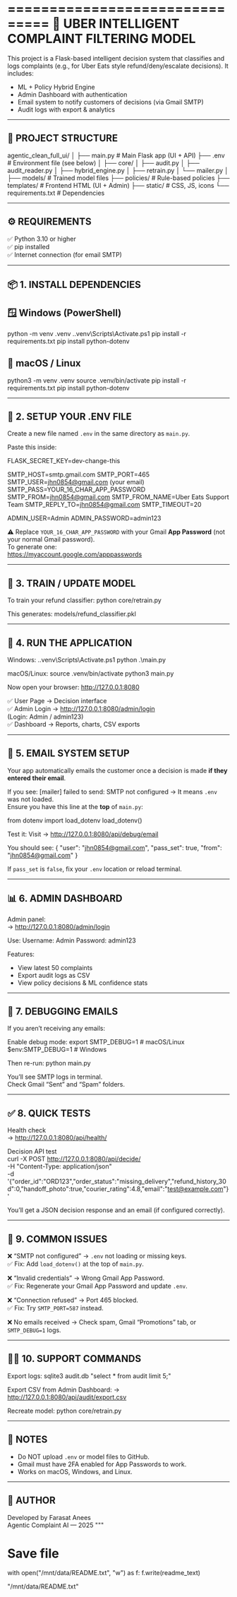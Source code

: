 ===============================
🧠 UBER INTELLIGENT COMPLAINT FILTERING MODEL
===============================

This project is a Flask-based intelligent decision system that classifies and logs complaints (e.g., for Uber Eats style refund/deny/escalate decisions). 
It includes:
- ML + Policy Hybrid Engine
- Admin Dashboard with authentication
- Email system to notify customers of decisions (via Gmail SMTP)
- Audit logs with export & analytics

-----------------------------------
📁 PROJECT STRUCTURE
-----------------------------------

agentic_clean_full_ui/
│
├── main.py                # Main Flask app (UI + API)
├── .env                   # Environment file (see below)
│
├── core/
│   ├── audit.py
│   ├── audit_reader.py
│   ├── hybrid_engine.py
│   ├── retrain.py
│   └── mailer.py
│
├── models/                # Trained model files
├── policies/              # Rule-based policies
├── templates/             # Frontend HTML (UI + Admin)
├── static/                # CSS, JS, icons
└── requirements.txt       # Dependencies

-----------------------------------
⚙️ REQUIREMENTS
-----------------------------------

✅ Python 3.10 or higher  
✅ pip installed  
✅ Internet connection (for email SMTP)

-----------------------------------
📦 1. INSTALL DEPENDENCIES
-----------------------------------

🪟 Windows (PowerShell)
-----------------------
python -m venv .venv
.\.venv\Scripts\Activate.ps1
pip install -r requirements.txt
pip install python-dotenv

🍎 macOS / Linux
----------------
python3 -m venv .venv
source .venv/bin/activate
pip install -r requirements.txt
pip install python-dotenv

-----------------------------------
🔐 2. SETUP YOUR .ENV FILE
-----------------------------------

Create a new file named `.env` in the same directory as `main.py`.

Paste this inside:

FLASK_SECRET_KEY=dev-change-this

SMTP_HOST=smtp.gmail.com
SMTP_PORT=465
SMTP_USER=jhn0854@gmail.com (your email)
SMTP_PASS=YOUR_16_CHAR_APP_PASSWORD
SMTP_FROM=jhn0854@gmail.com
SMTP_FROM_NAME=Uber Eats Support Team
SMTP_REPLY_TO=jhn0854@gmail.com
SMTP_TIMEOUT=20

ADMIN_USER=Admin
ADMIN_PASSWORD=admin123

⚠️ Replace `YOUR_16_CHAR_APP_PASSWORD` with your Gmail **App Password** (not your normal Gmail password).  
To generate one:  
https://myaccount.google.com/apppasswords

-----------------------------------
🧠 3. TRAIN / UPDATE MODEL
-----------------------------------

To train your refund classifier:
python core/retrain.py

This generates:
models/refund_classifier.pkl

-----------------------------------
🚀 4. RUN THE APPLICATION
-----------------------------------

Windows:
.\.venv\Scripts\Activate.ps1
python .\main.py

macOS/Linux:
source .venv/bin/activate
python3 main.py

Now open your browser:
http://127.0.0.1:8080

✅ User Page → Decision interface  
✅ Admin Login → http://127.0.0.1:8080/admin/login  
(Login: Admin / admin123)  
✅ Dashboard → Reports, charts, CSV exports

-----------------------------------
📧 5. EMAIL SYSTEM SETUP
-----------------------------------

Your app automatically emails the customer once a decision is made **if they entered their email**.

If you see:
[mailer] failed to send: SMTP not configured
→ It means `.env` was not loaded.  
Ensure you have this line at the **top** of `main.py`:

from dotenv import load_dotenv
load_dotenv()

Test it:
Visit → http://127.0.0.1:8080/api/debug/email

You should see:
{
  "user": "jhn0854@gmail.com",
  "pass_set": true,
  "from": "jhn0854@gmail.com"
}

If `pass_set` is `false`, fix your `.env` location or reload terminal.

-----------------------------------
📊 6. ADMIN DASHBOARD
-----------------------------------

Admin panel:  
→ http://127.0.0.1:8080/admin/login

Use:
Username: Admin
Password: admin123

Features:
- View latest 50 complaints
- Export audit logs as CSV
- View policy decisions & ML confidence stats

-----------------------------------
🧰 7. DEBUGGING EMAILS
-----------------------------------

If you aren’t receiving any emails:

Enable debug mode:
export SMTP_DEBUG=1     # macOS/Linux
$env:SMTP_DEBUG=1       # Windows

Then re-run:
python main.py

You’ll see SMTP logs in terminal.  
Check Gmail “Sent” and “Spam” folders.

-----------------------------------
✅ 8. QUICK TESTS
-----------------------------------

Health check  
→ http://127.0.0.1:8080/api/health/

Decision API test  
curl -X POST http://127.0.0.1:8080/api/decide/ \
  -H "Content-Type: application/json" \
  -d '{"order_id":"ORD123","order_status":"missing_delivery","refund_history_30d":0,"handoff_photo":true,"courier_rating":4.8,"email":"test@example.com"}'

You’ll get a JSON decision response and an email (if configured correctly).

-----------------------------------
🧠 9. COMMON ISSUES
-----------------------------------

❌ “SMTP not configured” → `.env` not loading or missing keys.  
✅ Fix: Add `load_dotenv()` at the top of `main.py`.

❌ “Invalid credentials” → Wrong Gmail App Password.  
✅ Fix: Regenerate your Gmail App Password and update `.env`.

❌ “Connection refused” → Port 465 blocked.  
✅ Fix: Try `SMTP_PORT=587` instead.

❌ No emails received → Check spam, Gmail “Promotions” tab, or `SMTP_DEBUG=1` logs.

-----------------------------------
👨‍💻 10. SUPPORT COMMANDS
-----------------------------------

Export logs:
sqlite3 audit.db "select * from audit limit 5;"

Export CSV from Admin Dashboard:
→ http://127.0.0.1:8080/api/audit/export.csv

Recreate model:
python core/retrain.py

-----------------------------------
🚧 NOTES
-----------------------------------
- Do NOT upload `.env` or model files to GitHub.
- Gmail must have 2FA enabled for App Passwords to work.
- Works on macOS, Windows, and Linux.

-----------------------------------
🧠 AUTHOR
-----------------------------------
Developed by Farasat Anees  
Agentic Complaint AI — 2025
"""

# Save file
with open("/mnt/data/README.txt", "w") as f:
    f.write(readme_text)

"/mnt/data/README.txt"
